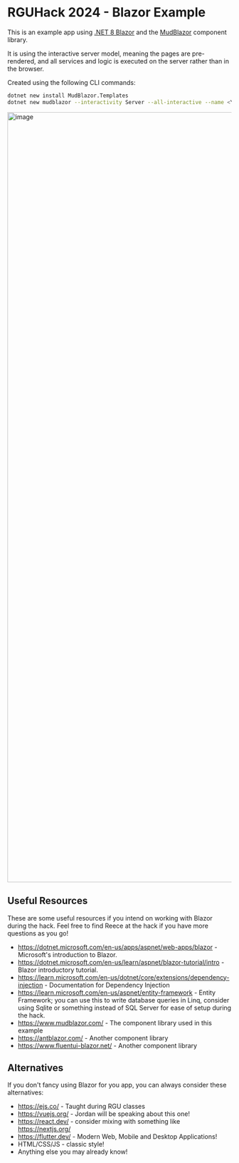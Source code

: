 # RGUHack 2024 - Blazor Example

This is an example app using [.NET 8 Blazor](https://dotnet.microsoft.com/en-us/apps/aspnet/web-apps/blazor) and the [MudBlazor](https://www.mudblazor.com/) component library.

It is using the interactive server model, meaning the pages are pre-rendered, and all services and logic is executed on the server rather than in the browser.

Created using the following CLI commands:
```sh
dotnet new install MudBlazor.Templates
dotnet new mudblazor --interactivity Server --all-interactive --name <Your Project Name Here>
```

<img width="1728" alt="image" src="https://github.com/RGUCompSoc/RGUHack2024-BlazorExample/assets/20544390/cd88c70f-95d2-4ffe-b41f-29ada90fd312">

## Useful Resources

These are some useful resources if you intend on working with Blazor during the hack. Feel free to find Reece at the hack if you have more questions as you go!

- https://dotnet.microsoft.com/en-us/apps/aspnet/web-apps/blazor - Microsoft's introduction to Blazor.
- https://dotnet.microsoft.com/en-us/learn/aspnet/blazor-tutorial/intro - Blazor introductory tutorial.
- https://learn.microsoft.com/en-us/dotnet/core/extensions/dependency-injection - Documentation for Dependency Injection
- https://learn.microsoft.com/en-us/aspnet/entity-framework - Entity Framework; you can use this to write database queries in Linq, consider using Sqlite or something instead of SQL Server for ease of setup during the hack.
- https://www.mudblazor.com/ - The component library used in this example
- https://antblazor.com/ - Another component library
- https://www.fluentui-blazor.net/ - Another component library

## Alternatives

If you don't fancy using Blazor for you app, you can always consider these alternatives:

- https://ejs.co/ - Taught during RGU classes
- https://vuejs.org/ - Jordan will be speaking about this one!
- https://react.dev/ - consider mixing with something like https://nextjs.org/
- https://flutter.dev/ - Modern Web, Mobile and Desktop Applications!
- HTML/CSS/JS - classic style!
- Anything else you may already know!
